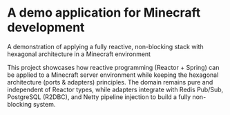 # A demo application for Minecraft development

A demonstration of applying a fully reactive, non-blocking stack with hexagonal architecture in a Minecraft environment

This project showcases how reactive programming (Reactor + Spring) can be applied to a Minecraft server environment while keeping the hexagonal architecture (ports & adapters) principles.
The domain remains pure and independent of Reactor types, while adapters integrate with Redis Pub/Sub, PostgreSQL (R2DBC), and Netty pipeline injection to build a fully non-blocking system.
